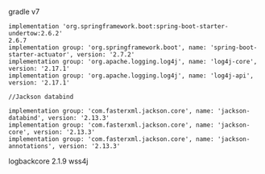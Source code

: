 

gradle v7

    implementation 'org.springframework.boot:spring-boot-starter-undertow:2.6.2'
    2.6.7
    implementation group: 'org.springframework.boot', name: 'spring-boot-starter-actuator', version: '2.7.2'
    implementation group: 'org.apache.logging.log4j', name: 'log4j-core', version: '2.17.1'
    implementation group: 'org.apache.logging.log4j', name: 'log4j-api', version: '2.17.1'

    //Jackson databind

    implementation group: 'com.fasterxml.jackson.core', name: 'jackson-databind', version: '2.13.3'
    implementation group: 'com.fasterxml.jackson.core', name: 'jackson-core', version: '2.13.3'
    implementation group: 'com.fasterxml.jackson.core', name: 'jackson-annotations', version: '2.13.3'

logbackcore 2.1.9
wss4j
